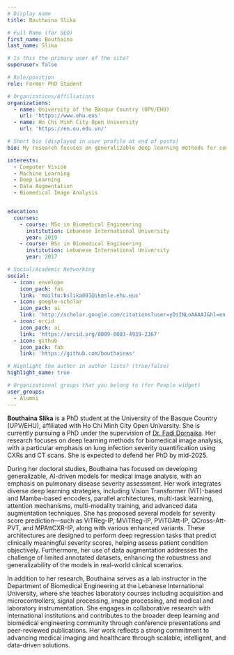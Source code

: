 ```yaml
---
# Display name
title: Bouthaina Slika

# Full Name (for SEO)
first_name: Bouthaina  
last_name: Slika

# Is this the primary user of the site?
superuser: false

# Role/position
role: Former PhD Student

# Organizations/Affiliations
organizations:
  - name: University of the Basque Country (UPV/EHU)
    url: 'https://www.ehu.eus'
  - name: Ho Chi Minh City Open University
    url: 'https://en.ou.edu.vn/'

# Short bio (displayed in user profile at end of posts)
bio: My research focuses on generalizable deep learning methods for computer vision for medical image analysis.

interests:
  - Computer Vision
  - Machine Learning
  - Deep Learning
  - Data Augmentation
  - Biomedical Image Analysis


education:
  courses:
    - course: MSc in Biomedical Engineering
      institution: Lebanese International University
      year: 2019
    - course: BSc in Biomedical Engineering
      institution: Lebanese International University 
      year: 2017

# Social/Academic Networking
social:
  - icon: envelope
    icon_pack: fas
    link: 'mailto:bslika001@ikasle.ehu.eus'
  - icon: google-scholar
    icon_pack: ai
    link: 'http://scholar.google.com/citations?user=yDiINLoAAAAJ&hl=en'
  - icon: orcid
    icon_pack: ai
    link: 'https://orcid.org/0009-0003-4939-2367'
  - icon: github
    icon_pack: fab
    link: 'https://github.com/bouthainas'

# Highlight the author in author lists? (true/false)
highlight_name: true

# Organizational groups that you belong to (for People widget)
user_groups:
  - Alumni
---
```

**Bouthaina Slika** is a PhD student at the University of the Basque Country (UPV/EHU), affiliated with Ho Chi Minh City Open University. She is currently pursuing a PhD under the supervision of [Dr. Fadi Dornaika](https://cvpd.github.io/author/fadi-dornaika/). Her research focuses on deep learning methods for biomedical image analysis, with a particular emphasis on lung infection severity quantification using CXRs and CT scans. She is expected to defend her PhD by mid-2025.

During her doctoral studies, Bouthaina has focused on developing generalizable, AI-driven models for medical image analysis, with an emphasis on pulmonary disease severity assessment. Her work integrates diverse deep learning strategies, including Vision Transformer (ViT)-based and Mamba-based encoders, parallel architectures, multi-task learning, attention mechanisms, multi-modality training, and advanced data augmentation techniques. She has proposed several models for severity score prediction—such as ViTReg-IP, MViTReg-IP, PViTGAtt-IP, QCross-Att-PVT, and MPAttCXR-IP, along with various enhanced variants. These architectures are designed to perform deep regression tasks that predict clinically meaningful severity scores, helping assess patient condition objectively. Furthermore, her use of data augmentation addresses the challenge of limited annotated datasets, enhancing the robustness and generalizability of the models in real-world clinical scenarios.

In addition to her research, Bouthaina serves as a lab instructor in the Department of Biomedical Engineering at the Lebanese International University, where she teaches laboratory courses including acquisition and microcontrollers, signal processing, image processing, and medical and laboratory instrumentation. She engages in collaborative research with international institutions and contributes to the broader deep learning and biomedical engineering community through conference presentations and peer-reviewed publications. Her work reflects a strong commitment to advancing medical imaging and healthcare through scalable, intelligent, and data-driven solutions.